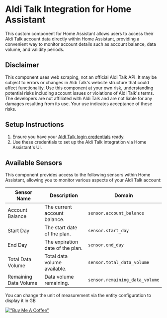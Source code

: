 # Aldi Talk Integration for Home Assistant

This custom component for Home Assistant allows users to access their Aldi Talk account data directly within Home Assistant, providing a convenient way to monitor account details such as account balance, data volume, and validity periods.

## Disclaimer

This component uses web scraping, not an official Aldi Talk API. It may be subject to errors or changes in Aldi Talk's website structure that could affect functionality.
Use this component at your own risk, understanding potential risks including account issues or violations of Aldi Talk's terms. The developers are not affiliated with Aldi Talk and are not liable for any damages resulting from its use. Your use indicates acceptance of these risks.

## Setup Instructions

1. Ensure you have your [Aldi Talk login credentials](https://login.alditalk-kundenbetreuung.de/sso/UI/Login?service=login) ready.
2. Use these credentials to set up the Aldi Talk integration via Home Assistant's UI.

## Available Sensors

This component provides access to the following sensors within Home Assistant, allowing you to monitor various aspects of your Aldi Talk account:

| Sensor Name           | Description                      | Domain                         |
| --------------------- | -------------------------------- | ------------------------------ |
| Account Balance       | The current account balance.     | `sensor.account_balance`       |
| Start Day             | The start date of the plan.      | `sensor.start_day`             |
| End Day               | The expiration date of the plan. | `sensor.end_day`               |
| Total Data Volume     | Total data volume available.     | `sensor.total_data_volume`     |
| Remaining Data Volume | Data volume remaining.           | `sensor.remaining_data_volume` |

You can change the unit of measurement via the entity configuration to display it in GB

[!["Buy Me A Coffee"](https://www.buymeacoffee.com/assets/img/custom_images/orange_img.png)](https://www.buymeacoffee.com/Jonas_JoKu)
